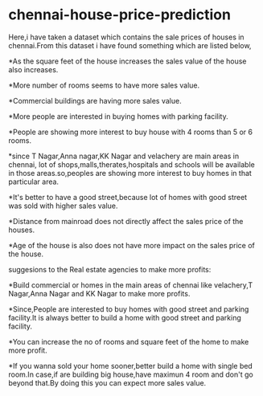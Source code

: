 # chennai-house-price-prediction

Here,i have taken a dataset which contains the sale prices of houses in chennai.From this dataset i have found something which are listed below,

*As the square feet of the house increases the sales value of the house also increases.


*More number of rooms seems to have more sales value.


*Commercial buildings are having more sales value.


*More people are interested in buying homes with parking facility.

*People are showing more interest to buy house with 4 rooms than 5 or 6 rooms.


*since T Nagar,Anna nagar,KK Nagar and velachery are main areas in chennai, lot of shops,malls,therates,hospitals and schools will be available in those areas.so,peoples are showing more interest to buy homes in that particular area.


*It's better to have a good street,because lot of homes with good street was sold with higher sales value.


*Distance from mainroad does not directly affect the sales price of the houses.


*Age of the house is also does not have more impact on the sales price of the house.


suggesions to the Real estate agencies to make more profits:

*Build commercial or homes in the main areas of chennai like velachery,T Nagar,Anna Nagar and KK Nagar to make more profits.


*Since,People are interested to buy homes with good street and parking facility.It is always better to build a home with good street and parking facility.


*You can increase the no of rooms and square feet of the home to make more profit.

*If you wanna sold your home sooner,better build a home with single bed room.In case,if are building big house,have maximun 4 room and don't go beyond that.By doing this you can expect more sales value. 

